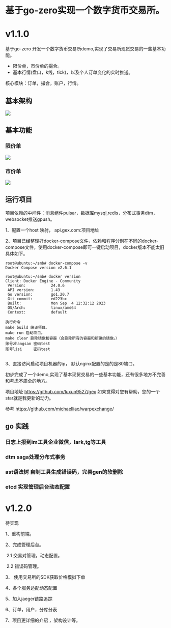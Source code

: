# 基于go-zero实现一个数字货币交易所。



# v1.1.0

基于go-zero 开发一个数字货币交易所demo,实现了交易所现货交易的一些基本功能。

- 限价单，市价单的撮合。
- 基本行情(盘口，k线，tick)，以及个人订单变化的实时推送。

核心模块：订单，撮合，账户，行情。

## 基本架构

![](https://cdn.learnku.com/uploads/images/202402/15/51993/bBrX3MgAl6.png!large)

## 基本功能

### 限价单
![](https://s1.locimg.com/2023/11/08/10dcdafd0ae03.gif)



### 市价单

![](https://s1.locimg.com/2023/11/08/5f83f2de9742e.gif)



## 运行项目

项目依赖的中间件：消息组件pulsar，数据库mysql,redis，分布式事务dtm，websocket推送gpush。







1、配置一个host 映射， api.gex.com:项目地址

2、项目已经整理好docker-compose文件，依赖和程序分别在不同的docker-compose文件，使用docker-compose即可一键启动项目，docker版本不能太旧具体如下。

```shell
root@ubuntu:~/smb# docker-compose -v
Docker Compose version v2.6.1

root@ubuntu:~/smb# docker version
Client: Docker Engine - Community
 Version:           24.0.6
 API version:       1.43
 Go version:        go1.20.7
 Git commit:        ed223bc
 Built:             Mon Sep  4 12:32:12 2023
 OS/Arch:           linux/amd64
 Context:           default
 
执行命令 
make build 编译项目。
make run 启动项目。
make clear 删除镜像和容器（会删除所有的容器和新建的镜像。）
账号zhangsan 密码test
账号lisi     密码test 
 
```

3、直接访问启动项目机器的ip， 默认nginx配置的是的是80端口。





初步完成了一个demo,实现了基本现货交易的一些基本功能，还有很多地方不完善和考虑不周全的地方。

项目地址 https://github.com/luxun9527/gex  如果觉得对您有帮助，您的一个star就是我更新的动力。

参考 https://github.com/michaelliao/warpexchange/

## go 实践

### 日志上报到im工具企业微信，lark,tg等工具

### dtm saga处理分布式事务

### ast语法树 自制工具生成错误码，完善gen的软删除

### etcd 实现管理后台动态配置

# v1.2.0

待实现

1、重构前端。

2、完成管理后台。

​		2.1 交易对管理，动态配置。

​		2.2  错误码管理。

3、 使用交易所的SDK获取价格模拟下单

4、各个服务适配动态配置

5、加入jaeger链路追踪

6、订单，用户，分库分表

7、项目更详细的介绍 ，架构设计等。


